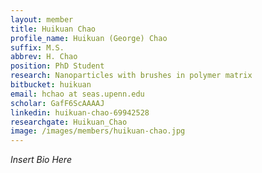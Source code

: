 ```yaml
---
layout: member
title: Huikuan Chao
profile_name: Huikuan (George) Chao
suffix: M.S.
abbrev: H. Chao
position: PhD Student
research: Nanoparticles with brushes in polymer matrix
bitbucket: huikuan
email: hchao at seas.upenn.edu
scholar: GafF6ScAAAAJ
linkedin: huikuan-chao-69942528
researchgate: Huikuan_Chao
image: /images/members/huikuan-chao.jpg
---
```


*Insert Bio Here*
